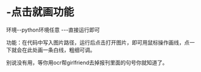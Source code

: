 # -点击就画功能
环境--python环境任意
---直接运行即可


功能：在代码中写入图片路径，运行后点击打开图片，即可用鼠标操作画线，点一下就会在此处画一条白线，粗细可调。

别说没有用，等你用ocr帮girlfriend去掉报刊里面的句号你就知道了。
